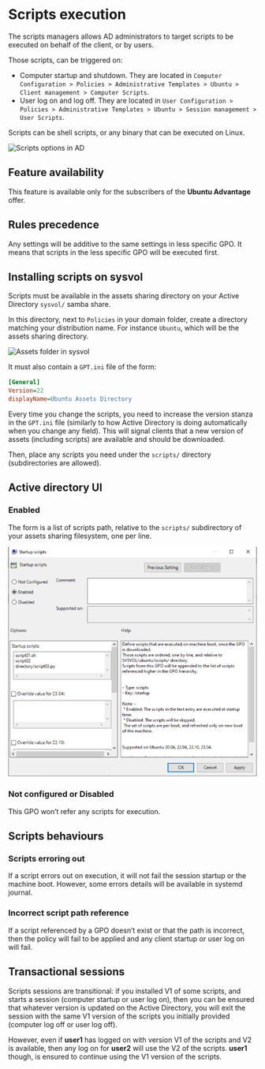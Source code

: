 # Scripts execution

The scripts managers allows AD administrators to target scripts to be executed on behalf of the client, or by users.

Those scripts, can be triggered on:

* Computer startup and shutdown. They are located in `Computer Configuration > Policies > Administrative Templates > Ubuntu > Client management > Computer Scripts`.
* User log on and log off. They are located in `User Configuration > Policies > Administrative Templates > Ubuntu > Session management > User Scripts`.

Scripts can be shell scripts, or any binary that can be executed on Linux.

![Scripts options in AD](images/Scripts-execution/gpo-scripts.png)

## Feature availability

This feature is available only for the subscribers of the **Ubuntu Advantage** offer.

## Rules precedence

Any settings will be additive to the same settings in less specific GPO. It means that scripts in the less specific GPO will be executed first.

## Installing scripts on sysvol

Scripts must be available in the assets sharing directory on your Active Directory `sysvol/` samba share.

In this directory, next to `Policies` in your domain folder, create a directory matching your distribution name. For instance `Ubuntu`, which will be the assets sharing directory.

![Assets folder in sysvol](images/Scripts-execution/assets-folder.png)

It must also contain a `GPT.ini` file of the form:

```ini
[General]
Version=22
displayName=Ubuntu Assets Directory
```

Every time you change the scripts, you need to increase the version stanza in the `GPT.ini` file (similarly to how Active Directory is doing automatically when you change any field). This will signal clients that a new version of assets (including scripts) are available and should be downloaded.

Then, place any scripts you need under the `scripts/` directory (subdirectories are allowed).

## Active directory UI

### Enabled

The form is a list of scripts path, relative to the `scripts/` subdirectory of your assets sharing filesystem, one per line.

![List of scripts example](images/Scripts-execution/scripts-list.png)

### Not configured or Disabled

This GPO won’t refer any scripts for execution.

## Scripts behaviours

### Scripts erroring out

If a script errors out on execution, it will not fail the session startup or the machine boot. However, some errors details will be available in systemd journal.

### Incorrect script path reference

If a script referenced by a GPO doesn’t exist or that the path is incorrect, then the policy will fail to be applied and any client startup or user log on will fail.

## Transactional sessions

Scripts sessions are transitional: if you installed V1 of some scripts, and starts a session (computer startup or user log on), then you can be ensured that whatever version is updated on the Active Directory, you will exit the session with the same V1 version of the scripts you initially provided (computer log off or user log off).

However, even if **user1** has logged on with version V1 of the scripts and V2 is available, then any log on for **user2** will use the V2 of the scripts. **user1** though, is ensured to continue using the V1 version of the scripts.
